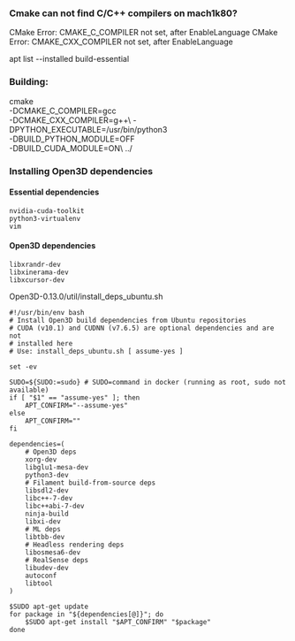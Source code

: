 ### Cmake can not find C/C++ compilers on mach1k80?
CMake Error: CMAKE_C_COMPILER not set, after EnableLanguage
CMake Error: CMAKE_CXX_COMPILER not set, after EnableLanguage

apt list --installed build-essential

### Building:
cmake\
 -DCMAKE_C_COMPILER=gcc\
 -DCMAKE_CXX_COMPILER=g++\ 
 -DPYTHON_EXECUTABLE=/usr/bin/python3\
 -DBUILD_PYTHON_MODULE=OFF\
 -DBUILD_CUDA_MODULE=ON\ 
  ../

### Installing Open3D dependencies

#### Essential dependencies
~~~
nvidia-cuda-toolkit
python3-virtualenv
vim
~~~

#### Open3D dependencies
~~~
libxrandr-dev 
libxinerama-dev
libxcursor-dev
~~~

Open3D-0.13.0/util/install_deps_ubuntu.sh  

~~~
#!/usr/bin/env bash
# Install Open3D build dependencies from Ubuntu repositories
# CUDA (v10.1) and CUDNN (v7.6.5) are optional dependencies and are not
# installed here
# Use: install_deps_ubuntu.sh [ assume-yes ]

set -ev

SUDO=${SUDO:=sudo} # SUDO=command in docker (running as root, sudo not available)
if [ "$1" == "assume-yes" ]; then
    APT_CONFIRM="--assume-yes"
else
    APT_CONFIRM=""
fi

dependencies=(
    # Open3D deps
    xorg-dev
    libglu1-mesa-dev
    python3-dev
    # Filament build-from-source deps
    libsdl2-dev
    libc++-7-dev
    libc++abi-7-dev
    ninja-build
    libxi-dev
    # ML deps
    libtbb-dev
    # Headless rendering deps
    libosmesa6-dev
    # RealSense deps
    libudev-dev
    autoconf
    libtool
)

$SUDO apt-get update
for package in "${dependencies[@]}"; do
    $SUDO apt-get install "$APT_CONFIRM" "$package"
done
~~~





